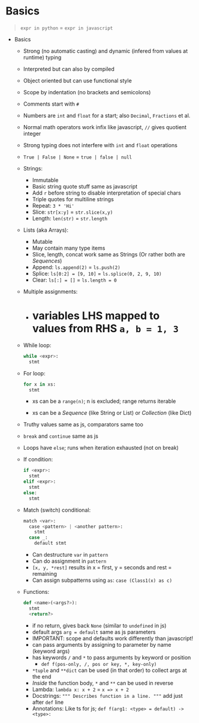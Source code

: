 # Basics

> `expr in python` = `expr in javascript`

- Basics

  - Strong (no automatic casting) and dynamic (infered from values at runtime) typing
  - Interpreted but can also by compiled
  - Object oriented but can use functional style
  - Scope by indentation (no brackets and semicolons)

  - Comments start with `#`
  - Numbers are `int` and `float` for a start; also `Decimal`, `Fractions` et al.
  - Normal math operators work infix like javascript, `//` gives quotient integer
  - Strong typing does not interfere with `int` and `float` operations
  - `True | False | None` = `true | false | null`

  - Strings:

    - Immutable
    - Basic string quote stuff same as javascript
    - Add `r` before string to disable interpretation of special chars
    - Triple quotes for multiline strings
    - Repeat: `3 * 'Hi'`
    - Slice: `str[x:y]` = `str.slice(x,y)`
    - Length: `len(str)` = `str.length`

  - Lists (aka Arrays):

    - Mutable
    - May contain many type items
    - Slice, length, concat work same as Strings (Or rather both are _Sequences_)
    - Append: `ls.append(2)` = `ls.push(2)`
    - Splice: `ls[0:2] = [9, 10]` = `ls.splice(0, 2, 9, 10)`
    - Clear: `ls[:] = []` = `ls.length = 0`

  - Multiple assignments:

    - # variables LHS mapped to values from RHS `a, b = 1, 3`

  - While loop:

    ```python
    while <expr>:
      stmt
    ```

  - For loop:

    ```python
    for x in xs:
      stmt
    ```

    - xs can be a `range(n)`; n is excluded; range returns iterable

    - xs can be a _Sequence_ (like String or List) or _Collection_ (like Dict)

  - Truthy values same as js, comparators same too

  - `break` and `continue` same as js

  - Loops have `else`; runs when iteration exhausted (not on break)

  - If condition:

    ```python
    if <expr>:
      stmt
    elif <expr>:
      stmt
    else:
      stmt
    ```

  - Match (switch) conditional:

    ```python
    match <var>:
      case <pattern> | <another pattern>:
        stmt
      case _:
        default stmt
    ```

    - Can destructure `var` in `pattern`
    - Can do assignment in `pattern`
    - `[x, y, *rest]` results in x = first, y = seconds and rest = remaining
    - Can assign subpatterns using `as`: `case (Class1(x) as c)`

  - Functions:

    ```python
    def <name>(<args?>):
      stmt
      <return?>
    ```

    - if no return, gives back `None` (similar to `undefined` in js)
    - default args `arg = default` same as js parameters
    - IMPORTANT: scope and defaults work differently than javascript!
    - can pass arguments by assigning to parameter by name (keyword args)
    - has keywords `/` and `*` to pass arguments by keyword or position
      - `def f(pos-only, /, pos or key, *, key-only)`
    - `*tuple` and `**dict` can be used (in that order) to collect args at the end
    - _Inside_ the function body, `*` and `**` can be used in reverse
    - Lambda: `lambda x: x + 2` = `x => x + 2`
    - Docstrings: `""" Describes function in a line. """` add just after `def` line
    - Annotations: Like ts for js; `def f(arg1: <type> = default) -> <type>:`
